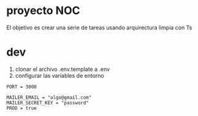 # proyecto NOC

El objetivo es crear una serie de tareas usando arquirectura limpia con Ts

# dev
1. clonar el archivo .env.template a .env
2. configurar las variables de entorno
```
PORT = 3000

MAILER_EMAIL = "algo@gmail.com"
MAILER_SECRET_KEY = "password"
PROD = true
```
